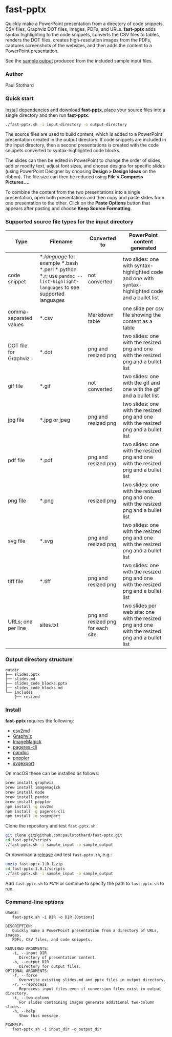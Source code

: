 # fast-pptx

Quickly make a PowerPoint presentation from a directory of code snippets, CSV files, Graphviz DOT files, images, PDFs, and URLs. **fast-pptx** adds syntax highlighting to the code snippets, converts the CSV files to tables, renders the DOT files, creates high-resolution images from the PDFs, captures screenshots of the websites, and then adds the content to a PowerPoint presentation.

See the [sample output](includes/README_sample_output.md) produced from the included sample input files.

### Author

Paul Stothard

### Quick start

[Install dependencies and download **fast-pptx**](#install), place your source files into a single directory and then run **fast-pptx**:

```bash
./fast-pptx.sh -i input-directory -o output-directory
```

The source files are used to build content, which is added to a PowerPoint presentation created in the output directory. If code snippets are included in the input directory, then a second presentations is created with the code snippets converted to syntax-highlighted code blocks.

The slides can then be edited in PowerPoint to change the order of slides, add or modify text, adjust font sizes, and choose designs for specific slides (using PowerPoint Designer by choosing **Design > Design Ideas** on the ribbon). The file size can then be reduced using **File > Compress Pictures...**.

To combine the content from the two presentations into a single presentation, open both presentations and then copy and paste slides from one presentation to the other. Click on the **Paste Options** button that appears after pasting and choose **Keep Source Formatting**.

### Supported source file types for the input directory

| Type                   | Filename                                                                                                                     | Converted to                      | PowerPoint content generated                                                                        |
|------------------------|------------------------------------------------------------------------------------------------------------------------------|-----------------------------------|-----------------------------------------------------------------------------------------------------|
| code snippet           | \*.*language* for example \*.bash \*.perl \*.python \*.r; use `pandoc --list-highlight-languages` to see supported languages | not converted                     | two slides: one with syntax-highlighted code and one with syntax-highlighted code and a bullet list |
| comma-separated values | \*.csv                                                                                                                       | Markdown table                    | one slide per csv file showing the content as a table                                               |
| DOT file for Graphviz  | \*.dot                                                                                                                       | png and resized png               | two slides: one with the resized png and one with the resized png and a bullet list                 |
| gif file               | \*.gif                                                                                                                       | not converted                     | two slides: one with the gif and one with the gif and a bullet list                                 |
| jpg file               | \*.jpg or jpeg                                                                                                               | png and resized png               | two slides: one with the resized png and one with the resized png and a bullet list                 |
| pdf file               | \*.pdf                                                                                                                       | png and resized png               | two slides: one with the resized png and one with the resized png and a bullet list                 |
| png file               | \*.png                                                                                                                       | resized png                       | two slides: one with the resized png and one with the resized png and a bullet list                 |
| svg file               | \*.svg                                                                                                                       | png and resized png               | two slides: one with the resized png and one with the resized png and a bullet list                 |
| tiff file              | \*.tiff                                                                                                                      | png and resized png               | two slides: one with the resized png and one with the resized png and a bullet list                 |
| URLs; one per line     | sites.txt                                                                                                                    | png and resized png for each site | two slides per web site: one with the resized png and one with the resized png and a bullet list    |

### Output directory structure

```
outdir
├── slides.pptx
├── slides.md
├── slides_code_blocks.pptx
├── slides_code_blocks.md
└── includes
    ├── resized
```

### Install

**fast-pptx** requires the following:

* [csv2md](https://github.com/pstaender/csv2md)
* [Graphviz](https://graphviz.org)
* [ImageMagick](https://imagemagick.org)
* [pageres-cli](https://github.com/sindresorhus/pageres-cli)
* [pandoc](https://pandoc.org)
* [poppler](https://poppler.freedesktop.org)
* [svgexport](https://github.com/shakiba/svgexport)

On macOS these can be installed as follows:

```bash
brew install graphviz
brew install imagemagick
brew install node
brew install pandoc
brew install poppler
npm install -g csv2md
npm install -g pageres-cli
npm install -g svgexport
```

Clone the repository and test `fast-pptx.sh`:

```bash
git clone git@github.com:paulstothard/fast-pptx.git
cd fast-pptx/scripts
./fast-pptx.sh -i sample_input -o sample_output
```

Or download a [release](https://github.com/paulstothard/fast-pptx/releases/) and test `fast-pptx.sh`, e.g.:

```bash
unzip fast-pptx-1.0.1.zip
cd fast-pptx-1.0.1/scripts
./fast-pptx.sh -i sample_input -o sample_output
```

Add `fast-pptx.sh` to `PATH` or continue to specify the path to `fast-pptx.sh` to run.

### Command-line options

```
USAGE:
   fast-pptx.sh -i DIR -o DIR [Options]

DESCRIPTION:
   Quickly make a PowerPoint presentation from a directory of URLs, images,
   PDFs, CSV files, and code snippets.

REQUIRED ARGUMENTS:
   -i, --input DIR
      Directory of presentation content.
   -o, --output DIR
      Directory for output files.
OPTIONAL ARGUMENTS:
   -f, --force
      Overwrite existing slides.md and pptx files in output directory.
   -r, --reprocess
      Reprocess input files even if conversion files exist in output directory.
   -t, --two-column
      For slides containing images generate additional two-column slides.
   -h, --help
      Show this message.

EXAMPLE:
   fast-pptx.sh -i input_dir -o output_dir 
```
